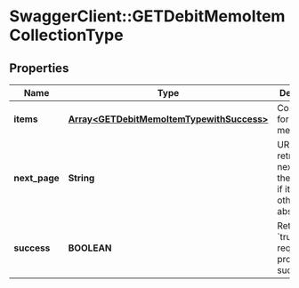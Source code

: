 # SwaggerClient::GETDebitMemoItemCollectionType

## Properties
Name | Type | Description | Notes
------------ | ------------- | ------------- | -------------
**items** | [**Array&lt;GETDebitMemoItemTypewithSuccess&gt;**](GETDebitMemoItemTypewithSuccess.md) | Container for debit memo items.  | [optional] 
**next_page** | **String** | URL to retrieve the next page of the response if it exists; otherwise absent.  | [optional] 
**success** | **BOOLEAN** | Returns &#x60;true&#x60; if the request was processed successfully. | [optional] 


